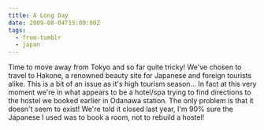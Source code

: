 ```yaml
---
title: A Long Day
date: 2009-08-04T15:00:00Z
tags:
  - from-tumblr
  - japan
---
```


Time to move away from Tokyo and so far quite tricky! We've chosen to travel to Hakone, a renowned beauty site for Japanese and foreign tourists alike. This is a bit of an issue as it's high tourism season… In fact at this very moment we're in what appears to be a hotel/spa trying to find directions to the hostel we booked earlier in Odanawa station. The only problem is that it doesn't seem to exist! We're told it closed last year, I'm 90% sure the Japanese I used was to book a room, not to rebuild a hostel!
